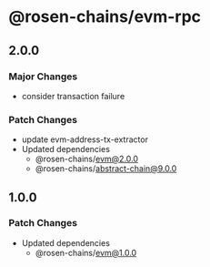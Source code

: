 # @rosen-chains/evm-rpc

## 2.0.0

### Major Changes

- consider transaction failure

### Patch Changes

- update evm-address-tx-extractor
- Updated dependencies
  - @rosen-chains/evm@2.0.0
  - @rosen-chains/abstract-chain@9.0.0

## 1.0.0

### Patch Changes

- Updated dependencies
  - @rosen-chains/evm@1.0.0
